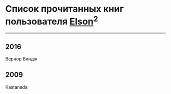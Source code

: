 # Список прочитанных книг пользователя [Elson](https://www.facebook.com/app_scoped_user_id/260034154334184/)<sup>2</sup>
---

## 2016

Вернор Виндж



## 2009

Kastanada



